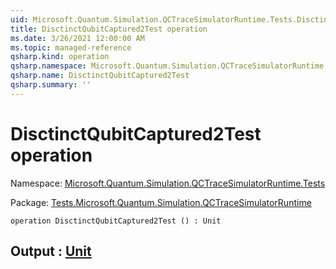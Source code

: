 ```yaml
---
uid: Microsoft.Quantum.Simulation.QCTraceSimulatorRuntime.Tests.DisctinctQubitCaptured2Test
title: DisctinctQubitCaptured2Test operation
ms.date: 3/26/2021 12:00:00 AM
ms.topic: managed-reference
qsharp.kind: operation
qsharp.namespace: Microsoft.Quantum.Simulation.QCTraceSimulatorRuntime.Tests
qsharp.name: DisctinctQubitCaptured2Test
qsharp.summary: ''
---
```


# DisctinctQubitCaptured2Test operation

Namespace: [Microsoft.Quantum.Simulation.QCTraceSimulatorRuntime.Tests](xref:Microsoft.Quantum.Simulation.QCTraceSimulatorRuntime.Tests)

Package: [Tests.Microsoft.Quantum.Simulation.QCTraceSimulatorRuntime](https://nuget.org/packages/Tests.Microsoft.Quantum.Simulation.QCTraceSimulatorRuntime)




```qsharp
operation DisctinctQubitCaptured2Test () : Unit
```


## Output : [Unit](xref:microsoft.quantum.lang-ref.unit)

